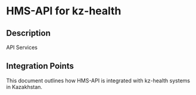# HMS-API for kz-health

## Description

API Services

## Integration Points

This document outlines how HMS-API is integrated with kz-health systems in Kazakhstan.
